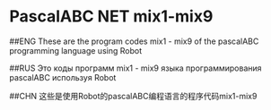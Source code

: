 # PascalABC NET mix1-mix9

##ENG
These are the program codes mix1 - mix9 of the pascalABC programming language using Robot

##RUS
Это коды программ mix1 - mix9 языка программирования pascalABC используя Robot

##CHN
这些是使用Robot的pascalABC编程语言的程序代码mix1-mix9


